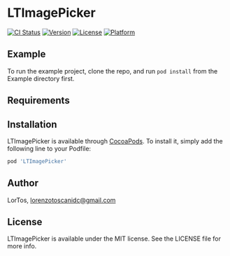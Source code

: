 # LTImagePicker

[![CI Status](https://img.shields.io/travis/LorTos/LTImagePicker.svg?style=flat)](https://travis-ci.org/LorTos/LTImagePicker)
[![Version](https://img.shields.io/cocoapods/v/LTImagePicker.svg?style=flat)](https://cocoapods.org/pods/LTImagePicker)
[![License](https://img.shields.io/cocoapods/l/LTImagePicker.svg?style=flat)](https://cocoapods.org/pods/LTImagePicker)
[![Platform](https://img.shields.io/cocoapods/p/LTImagePicker.svg?style=flat)](https://cocoapods.org/pods/LTImagePicker)

## Example

To run the example project, clone the repo, and run `pod install` from the Example directory first.

## Requirements

## Installation

LTImagePicker is available through [CocoaPods](https://cocoapods.org). To install
it, simply add the following line to your Podfile:

```ruby
pod 'LTImagePicker'
```

## Author

LorTos, lorenzotoscanidc@gmail.com

## License

LTImagePicker is available under the MIT license. See the LICENSE file for more info.
